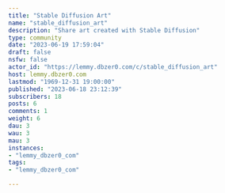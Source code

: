```yaml
---
title: "Stable Diffusion Art" 
name: "stable_diffusion_art"
description: "Share art created with Stable Diffusion"
type: community
date: "2023-06-19 17:59:04"
draft: false
nsfw: false
actor_id: "https://lemmy.dbzer0.com/c/stable_diffusion_art"
host: lemmy.dbzer0.com
lastmod: "1969-12-31 19:00:00"
published: "2023-06-18 23:12:39"
subscribers: 18
posts: 6
comments: 1
weight: 6
dau: 3
wau: 3
mau: 3
instances:
- "lemmy_dbzer0_com"
tags: 
- "lemmy_dbzer0_com"

---
```


